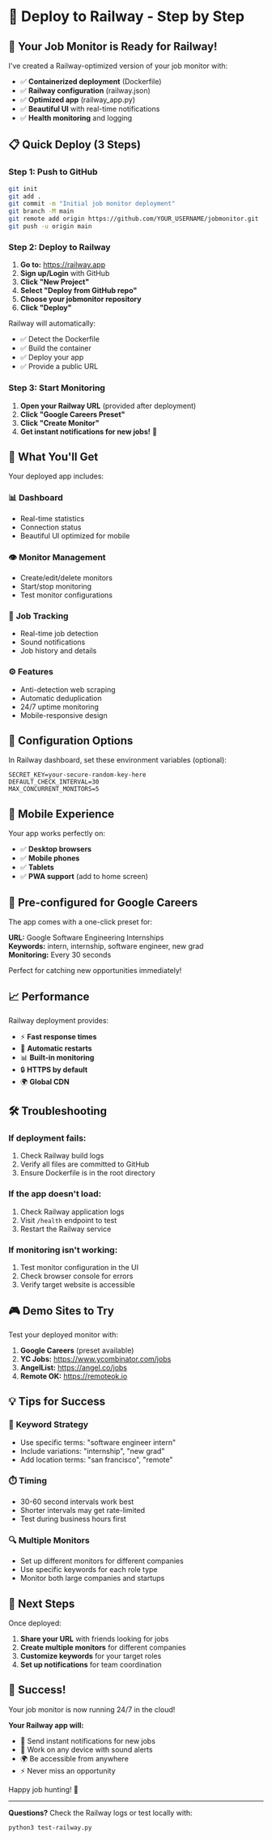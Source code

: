 # 🚀 Deploy to Railway - Step by Step

## 🎯 Your Job Monitor is Ready for Railway!

I've created a Railway-optimized version of your job monitor with:

- ✅ **Containerized deployment** (Dockerfile)
- ✅ **Railway configuration** (railway.json)
- ✅ **Optimized app** (railway_app.py)
- ✅ **Beautiful UI** with real-time notifications
- ✅ **Health monitoring** and logging

## 📋 Quick Deploy (3 Steps)

### Step 1: Push to GitHub

```bash
git init
git add .
git commit -m "Initial job monitor deployment"
git branch -M main
git remote add origin https://github.com/YOUR_USERNAME/jobmonitor.git
git push -u origin main
```

### Step 2: Deploy to Railway

1. **Go to:** https://railway.app
2. **Sign up/Login** with GitHub
3. **Click "New Project"**
4. **Select "Deploy from GitHub repo"**
5. **Choose your jobmonitor repository**
6. **Click "Deploy"** 

Railway will automatically:
- ✅ Detect the Dockerfile
- ✅ Build the container
- ✅ Deploy your app
- ✅ Provide a public URL

### Step 3: Start Monitoring

1. **Open your Railway URL** (provided after deployment)
2. **Click "Google Careers Preset"**
3. **Click "Create Monitor"**
4. **Get instant notifications for new jobs!** 🎉

## 🎨 What You'll Get

Your deployed app includes:

### 📊 **Dashboard**
- Real-time statistics
- Connection status
- Beautiful UI optimized for mobile

### 👁️ **Monitor Management**
- Create/edit/delete monitors
- Start/stop monitoring
- Test monitor configurations

### 💼 **Job Tracking**
- Real-time job detection
- Sound notifications
- Job history and details

### ⚙️ **Features**
- Anti-detection web scraping
- Automatic deduplication
- 24/7 uptime monitoring
- Mobile-responsive design

## 🔧 Configuration Options

In Railway dashboard, set these environment variables (optional):

```
SECRET_KEY=your-secure-random-key-here
DEFAULT_CHECK_INTERVAL=30
MAX_CONCURRENT_MONITORS=5
```

## 📱 Mobile Experience

Your app works perfectly on:
- ✅ **Desktop browsers**
- ✅ **Mobile phones** 
- ✅ **Tablets**
- ✅ **PWA support** (add to home screen)

## 🎯 Pre-configured for Google Careers

The app comes with a one-click preset for:

**URL:** Google Software Engineering Internships  
**Keywords:** intern, internship, software engineer, new grad  
**Monitoring:** Every 30 seconds  

Perfect for catching new opportunities immediately!

## 📈 Performance

Railway deployment provides:
- ⚡ **Fast response times**
- 🔄 **Automatic restarts**
- 📊 **Built-in monitoring**
- 🔒 **HTTPS by default**
- 🌍 **Global CDN**

## 🛠️ Troubleshooting

### If deployment fails:
1. Check Railway build logs
2. Verify all files are committed to GitHub
3. Ensure Dockerfile is in the root directory

### If the app doesn't load:
1. Check Railway application logs
2. Visit `/health` endpoint to test
3. Restart the Railway service

### If monitoring isn't working:
1. Test monitor configuration in the UI
2. Check browser console for errors
3. Verify target website is accessible

## 🎮 Demo Sites to Try

Test your deployed monitor with:

1. **Google Careers** (preset available)
2. **YC Jobs:** https://www.ycombinator.com/jobs
3. **AngelList:** https://angel.co/jobs
4. **Remote OK:** https://remoteok.io

## 💡 Tips for Success

### 🎯 **Keyword Strategy**
- Use specific terms: "software engineer intern"
- Include variations: "internship", "new grad"
- Add location terms: "san francisco", "remote"

### ⏱️ **Timing**
- 30-60 second intervals work best
- Shorter intervals may get rate-limited
- Test during business hours first

### 🔍 **Multiple Monitors**
- Set up different monitors for different companies
- Use specific keywords for each role type
- Monitor both large companies and startups

## 🚀 Next Steps

Once deployed:

1. **Share your URL** with friends looking for jobs
2. **Create multiple monitors** for different companies
3. **Customize keywords** for your target roles
4. **Set up notifications** for team coordination

## 🎉 Success!

Your job monitor is now running 24/7 in the cloud!

**Your Railway app will:**
- 🔔 Send instant notifications for new jobs
- 📱 Work on any device with sound alerts
- 🌍 Be accessible from anywhere
- ⚡ Never miss an opportunity

Happy job hunting! 🎯

---

**Questions?** Check the Railway logs or test locally with:
```bash
python3 test-railway.py
```
